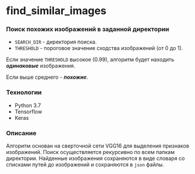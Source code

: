 # find_similar_images

### Поиск похожих изображений в заданной директории

* `SEARCH_DIR` - директория поиска.
* `THRESHOLD` - пороговое значение сходства изображений (от 0 до 1).

Если значение `THRESHOLD` высокое (0.99), алгоритм будет находить **_одинаковые_** изображения.

Если выше среднего - **_похожие_**.

### Технологии

* Python 3.7
* Tensorflow
* Keras

### Описание

Алгоритм основан на сверточной сети VGG16 для выделения признаков изображений.
Поиск осуществляется рекурсивно по всем папкам директории.
Найденные изображения сохраняются в виде словаря со списками путей до изображений и сохраняются в `json` файлы.
